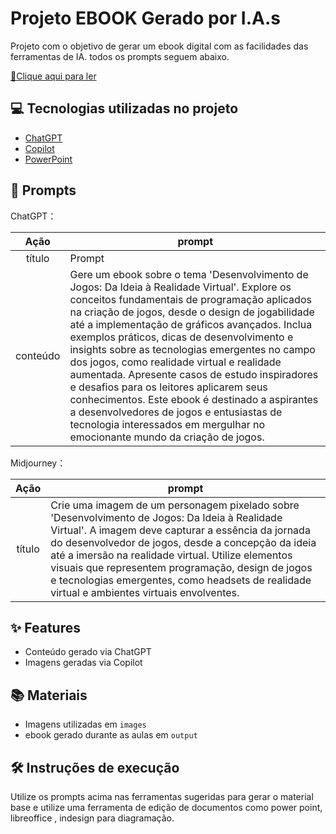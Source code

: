 # Projeto EBOOK Gerado por I.A.s

Projeto com o objetivo de gerar um ebook digital com as facilidades das ferramentas de IA. todos os prompts
seguem abaixo.

<a href="https://github.com/trindadej44/prompts-recipe-to-create-a-ebook/blob/main/output/Apresenta%C3%A7%C3%A3o.pdf" title="View PDF now"> 📕Clique aqui para ler</a>

## 💻 Tecnologias utilizadas no projeto

- [ChatGPT](https://chat.openai.com/) 
- [Copilot](https://www.midjourney.com/app/)
- [PowerPoint](https://www.microsoft.com/en/microsoft-365/powerpoint)

## 🧠 Prompts


ChatGPT：

|   Ação   | prompt                                                                                                                                                                                                                                                                         |
| :------: | ------------------------------------------------------------------------------------------------------------------------------------------------------------------------------------------------------------------------------------------------------------------------------ |
|  título  | Prompt                                                                                                            |
| conteúdo | Gere um ebook sobre o tema 'Desenvolvimento de Jogos: Da Ideia à Realidade Virtual'. Explore os conceitos fundamentais de programação aplicados na criação de jogos, desde o design de jogabilidade até a implementação de gráficos avançados. Inclua exemplos práticos, dicas de desenvolvimento e insights sobre as tecnologias emergentes no campo dos jogos, como realidade virtual e realidade aumentada. Apresente casos de estudo inspiradores e desafios para os leitores aplicarem seus conhecimentos. Este ebook é destinado a aspirantes a desenvolvedores de jogos e entusiastas de tecnologia interessados em mergulhar no emocionante mundo da criação de jogos.|


Midjourney：

|  Ação  | prompt                                                                                 |
| :----: | -------------------------------------------------------------------------------------- |
| título |Crie uma imagem de um personagem pixelado sobre 'Desenvolvimento de Jogos: Da Ideia à Realidade Virtual'. A imagem deve capturar a essência da jornada do desenvolvedor de jogos, desde a concepção da ideia até a imersão na realidade virtual. Utilize elementos visuais que representem programação, design de jogos e tecnologias emergentes, como headsets de realidade virtual e ambientes virtuais envolventes. |

## ✨ Features

- Conteúdo gerado via ChatGPT
- Imagens geradas via Copilot

## 📚 Materiais

- Imagens utilizadas em `images`
- ebook gerado durante as aulas em `output`

## 🛠️ Instruções de execução

Utilize os prompts acima nas ferramentas sugeridas para gerar o material base e utilize uma ferramenta de edição de documentos como power point, libreoffice , indesign para diagramação.

